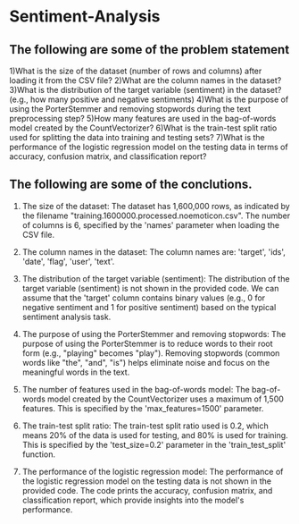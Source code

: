 # Sentiment-Analysis

## The following are some of the problem statement

1)What is the size of the dataset (number of rows and columns) after loading it from the CSV file?
2)What are the column names in the dataset?
3)What is the distribution of the target variable (sentiment) in the dataset? (e.g., how many positive and negative sentiments)
4)What is the purpose of using the PorterStemmer and removing stopwords during the text preprocessing step?
5)How many features are used in the bag-of-words model created by the CountVectorizer?
6)What is the train-test split ratio used for splitting the data into training and testing sets?
7)What is the performance of the logistic regression model on the testing data in terms of accuracy, confusion matrix, and classification report?
## The following are some of the conclutions.

1. The size of the dataset:
The dataset has 1,600,000 rows, as indicated by the filename "training.1600000.processed.noemoticon.csv".
The number of columns is 6, specified by the 'names' parameter when loading the CSV file.

2. The column names in the dataset:
The column names are: 'target', 'ids', 'date', 'flag', 'user', 'text'.

3. The distribution of the target variable (sentiment):
The distribution of the target variable (sentiment) is not shown in the provided code.
We can assume that the 'target' column contains binary values (e.g., 0 for negative sentiment and 1 for positive sentiment) based on the typical sentiment analysis task.

4. The purpose of using the PorterStemmer and removing stopwords:
The purpose of using the PorterStemmer is to reduce words to their root form (e.g., "playing" becomes "play").
Removing stopwords (common words like "the", "and", "is") helps eliminate noise and focus on the meaningful words in the text.

5. The number of features used in the bag-of-words model:
The bag-of-words model created by the CountVectorizer uses a maximum of 1,500 features.
This is specified by the 'max_features=1500' parameter.

6. The train-test split ratio:
The train-test split ratio used is 0.2, which means 20% of the data is used for testing, and 80% is used for training.
This is specified by the 'test_size=0.2' parameter in the 'train_test_split' function.

7. The performance of the logistic regression model:
The performance of the logistic regression model on the testing data is not shown in the provided code.
The code prints the accuracy, confusion matrix, and classification report, which provide insights into the model's performance.
